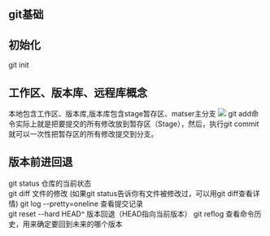 ## git基础

## 初始化
git init 

## 工作区、版本库、远程库概念
本地包含工作区、版本库,版本库包含stage暂存区、matser主分支
![](https://www.liaoxuefeng.com/files/attachments/919020037470528/0)
git add命令实际上就是把要提交的所有修改放到暂存区（Stage），然后，执行git commit就可以一次性把暂存区的所有修改提交到分支。

## 版本前进回退
git status 仓库的当前状态  
git diff   文件的修改 (如果git status告诉你有文件被修改过，可以用git diff查看详情)
git log --pretty=oneline 查看提交记录          
git reset --hard HEAD^  版本回退（HEAD指向当前版本）
git reflog 查看命令历史，用来确定要回到未来的哪个版本   

